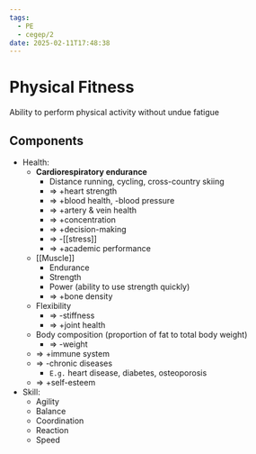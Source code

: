 ```yaml
---
tags:
  - PE
  - cegep/2
date: 2025-02-11T17:48:38
---
```


# Physical Fitness

Ability to perform physical activity without undue fatigue

## Components

- Health:
	- **Cardiorespiratory endurance**
		- Distance running, cycling, cross-country skiing
		- => +heart strength
		- => +blood health, -blood pressure
		- => +artery & vein health
		- => +concentration
		- => +decision-making
		- => -[[stress]]
		- => +academic performance
	- [[Muscle]]
		- Endurance
		- Strength
		- Power (ability to use strength quickly)
		- => +bone density
	- Flexibility
		- => -stiffness
		- => +joint health
	- Body composition (proportion of fat to total body weight)
		- => -weight
	- => +immune system
	- => -chronic diseases
		- `E.g.` heart disease, diabetes, osteoporosis
	- => +self-esteem
- Skill:
	- Agility
	- Balance
	- Coordination
	- Reaction
	- Speed
